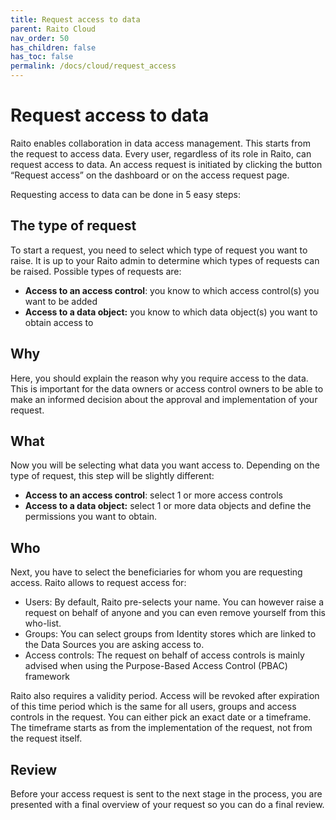 ```yaml
---
title: Request access to data
parent: Raito Cloud
nav_order: 50
has_children: false
has_toc: false
permalink: /docs/cloud/request_access
---
```


# Request access to data

Raito enables collaboration in data access management. This starts from the request to access data. Every user, regardless of its role in Raito, can request access to data. An access request is initiated by clicking the button “Request access” on the dashboard or on the access request page.

Requesting access to data can be done in 5 easy steps:

## The type of request

To start a request, you need to select which type of request you want to raise. It is up to your Raito admin to determine which types of requests can be raised. Possible types of requests are:

- **Access to an access control**: you know to which access control(s) you want to be added
- **Access to a data object:** you know to which data object(s) you want to obtain access to

## Why

Here, you should explain the reason why you require access to the data. This is important for the data owners or access control owners to be able to make an informed decision about the approval and implementation of your request.

## What

Now you will be selecting what data you want access to. Depending on the type of request, this step will be slightly different:

- **Access to an access control**: select 1 or more access controls
- **Access to a data object:** select 1 or more data objects and define the permissions you want to obtain.

## Who

Next, you have to select the beneficiaries for whom you are requesting access. Raito allows to request access for:

- Users:  By default, Raito pre-selects your name. You can however raise a request on behalf of anyone and you can even remove yourself from this who-list.
- Groups: You can select groups from Identity stores which are linked to the Data Sources you are asking access to.
- Access controls: The request on behalf of access controls is mainly advised when using the Purpose-Based Access Control (PBAC) framework

Raito also requires a validity period. Access will be revoked after expiration of this time period which is the same for all users, groups and access controls in the request. You can either pick an exact date or a timeframe. The timeframe starts as from the implementation of the request, not from the request itself.

## Review

Before your access request is sent to the next stage in the process, you are presented with a final overview of your request so you can do a final review.
